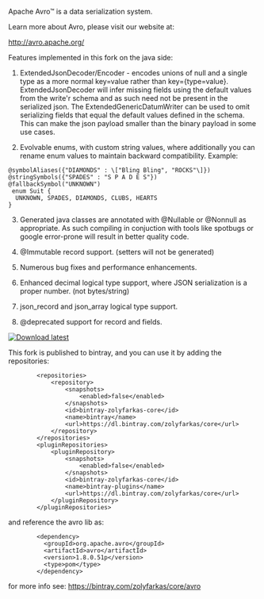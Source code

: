 Apache Avro™ is a data serialization system.

Learn more about Avro, please visit our website at:

  http://avro.apache.org/

Features implemented in this fork on the java side:

 1) ExtendedJsonDecoder/Encoder -  encodes unions of null and a single type as a more normal key=value rather than key={type=value}.
 ExtendedJsonDecoder will infer missing fields using the default values from the write'r schema and as such need not be present in the serialized json. The ExtendedGenericDatumWriter can be used to omit serializing fields that equal the  default values defined in the schema. This can make the json payload smaller than the binary payload in some use cases.

 2) Evolvable enums, with custom string values, where additionally you can rename enum values to maintain backward compatibility. Example:

```
@symbolAliases({"DIAMONDS" : \["Bling Bling", "ROCKS"\]})
@stringSymbols({"SPADES" : "S P A D E S"})
@fallbackSymbol("UNKNOWN")
 enum Suit {
  UNKNOWN, SPADES, DIAMONDS, CLUBS, HEARTS
}
```

 3) Generated java classes are annotated with @Nullable or @Nonnull as appropriate. As such compiling in conjuction with tools like spotbugs or google error-prone will result in better quality code.

 4) @Immutable record support. (setters will not be generated)

 5) Numerous bug fixes and performance enhancements.

 6) Enhanced decimal logical type support, where JSON serialization is a proper number. (not bytes/string)

 7) json_record and json_array logical type support.

 8) @deprecated support for record and fields.

 [ ![Download latest](https://api.bintray.com/packages/zolyfarkas/core/avro/images/download.svg) ](https://bintray.com/zolyfarkas/core/avro/_latestVersion)

This fork is published to bintray, and you can use it by adding the repositories:

            <repositories>
                <repository>
                    <snapshots>
                        <enabled>false</enabled>
                    </snapshots>
                    <id>bintray-zolyfarkas-core</id>
                    <name>bintray</name>
                    <url>https://dl.bintray.com/zolyfarkas/core</url>
                </repository>
            </repositories>
            <pluginRepositories>
                <pluginRepository>
                    <snapshots>
                        <enabled>false</enabled>
                    </snapshots>
                    <id>bintray-zolyfarkas-core</id>
                    <name>bintray-plugins</name>
                    <url>https://dl.bintray.com/zolyfarkas/core</url>
                </pluginRepository>
            </pluginRepositories>

 and reference the avro lib as:


            <dependency>
              <groupId>org.apache.avro</groupId>
              <artifactId>avro</artifactId>
              <version>1.8.0.51p</version>
              <type>pom</type>
            </dependency>

 for more info see: https://bintray.com/zolyfarkas/core/avro

